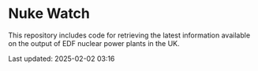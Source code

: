 # Nuke Watch

This repository includes code for retrieving the latest information available on the output of EDF nuclear power plants in the UK.

Last updated: 2025-02-02 03:16